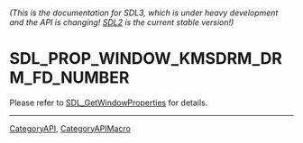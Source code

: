###### (This is the documentation for SDL3, which is under heavy development and the API is changing! [SDL2](https://wiki.libsdl.org/SDL2/) is the current stable version!)
# SDL_PROP_WINDOW_KMSDRM_DRM_FD_NUMBER

Please refer to [SDL_GetWindowProperties](SDL_GetWindowProperties) for details.

----
[CategoryAPI](CategoryAPI), [CategoryAPIMacro](CategoryAPIMacro)

